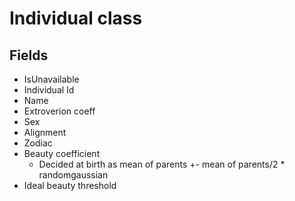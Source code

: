 # Individual class

## Fields
- IsUnavailable
- Individual Id 
- Name
- Extroverion coeff
- Sex
- Alignment
- Zodiac
- Beauty coefficient
    - Decided at birth as mean of parents +- mean of parents/2 * randomgaussian
- Ideal beauty threshold

